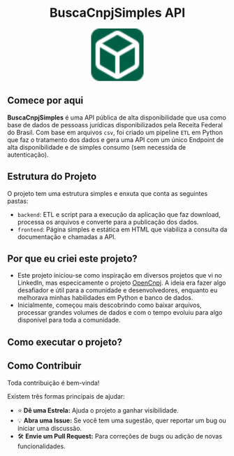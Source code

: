 <h1 align="center">BuscaCnpjSimples API</h1>

<p align="center">
  <img src="./frontend/assets/favicon.svg" alt="BuscaCnpjSimples Logo" width="120" height="120" />
</p>




## Comece por aqui 
**BuscaCnpjSimples** é uma API pública de alta disponibilidade que usa como base de dados de pessoass jurídicas disponibilizados pela Receita Federal do Brasil. Com base em arquivos `csv`, foi criado um pipeline `ETL` em Python que faz o tratamento dos dados e gera uma API com um único Endpoint de alta disponibilidade e de simples consumo (sem necessida de autenticação).

## Estrutura do Projeto
O projeto tem uma estrutura simples e enxuta que conta as seguintes pastas:
- `backend`: ETL e script para a execução da aplicação que faz download, processa os arquivos e converte para a publicação dos dados. 
- `frontend`: Página simples e estática em HTML que viabiliza a consulta da documentação e chamadas a API. 

## Por que eu criei este projeto? 
- Este projeto iniciou-se como inspiração em diversos projetos que vi no LinkedIn, mas especicamente o projeto [OpenCnpj](https://github.com/Hitmasu/OpenCNPJ). A ideia era fazer algo desafiador e útil para a comunidade e desenvolvedores, enquanto eu melhorava minhas habilidades em Python e banco de dados. 
- Inicialmente, começou mais descobrindo como baixar arquivos, processar grandes volumes de dados e com o tempo evoluiu para algo disponível para toda a comunidade. 

## Como executar o projeto? 



## Como Contribuir

Toda contribuição é bem-vinda! 

Existem três formas principais de ajudar:

* ⭐ **Dê uma Estrela:** Ajuda o projeto a ganhar visibilidade.
* 💡 **Abra uma Issue:** Se você tem uma sugestão, quer reportar um bug ou iniciar uma discussão.
* 🛠️ **Envie um Pull Request:** Para correções de bugs ou adição de novas funcionalidades.
